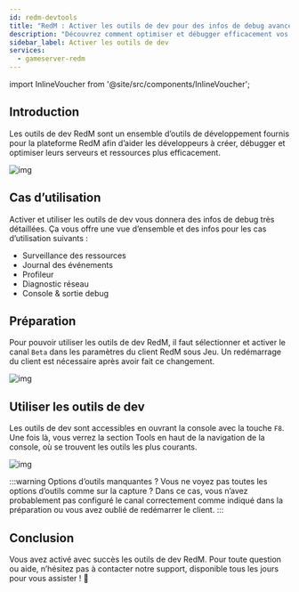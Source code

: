 ```yaml
---
id: redm-devtools
title: "RedM : Activer les outils de dev pour des infos de debug avancées"
description: "Découvrez comment optimiser et débugger efficacement vos serveurs RedM avec des outils dev puissants pour la surveillance des ressources et le diagnostic réseau → En savoir plus maintenant"
sidebar_label: Activer les outils de dev
services:
  - gameserver-redm
---
```


import InlineVoucher from '@site/src/components/InlineVoucher';

## Introduction

Les outils de dev RedM sont un ensemble d’outils de développement fournis pour la plateforme RedM afin d’aider les développeurs à créer, débugger et optimiser leurs serveurs et ressources plus efficacement.

![img](https://screensaver01.zap-hosting.com/index.php/s/rNMcaSHBrNyD8Aw/preview)

<InlineVoucher />

## Cas d’utilisation

Activer et utiliser les outils de dev vous donnera des infos de debug très détaillées. Ça vous offre une vue d’ensemble et des infos pour les cas d’utilisation suivants :

- Surveillance des ressources
- Journal des événements
- Profileur
- Diagnostic réseau
- Console & sortie debug

## Préparation

Pour pouvoir utiliser les outils de dev RedM, il faut sélectionner et activer le canal `Beta` dans les paramètres du client RedM sous Jeu. Un redémarrage du client est nécessaire après avoir fait ce changement.

![img](https://screensaver01.zap-hosting.com/index.php/s/YnxrfpzBr8ZZA95/download)

## Utiliser les outils de dev

Les outils de dev sont accessibles en ouvrant la console avec la touche `F8`. Une fois là, vous verrez la section Tools en haut de la navigation de la console, où se trouvent les outils les plus courants.

![img](https://screensaver01.zap-hosting.com/index.php/s/24NqpsmSbJxnHaR/preview)

:::warning Options d’outils manquantes ?
Vous ne voyez pas toutes les options d’outils comme sur la capture ? Dans ce cas, vous n’avez probablement pas configuré le canal correctement comme indiqué dans la préparation ou vous avez oublié de redémarrer le client.
:::

## Conclusion

Vous avez activé avec succès les outils de dev RedM. Pour toute question ou aide, n’hésitez pas à contacter notre support, disponible tous les jours pour vous assister ! 🙂

<InlineVoucher />